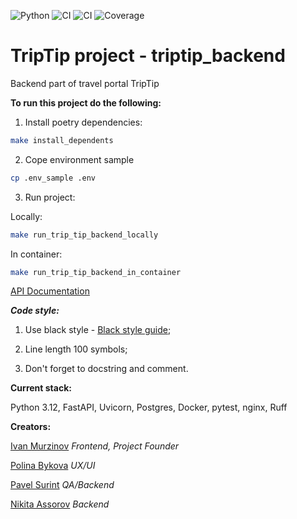 ![Python](https://img.shields.io/badge/python-3.12.2-blue.svg)
![CI](https://github.com/cosmofactory/triptip_backend/actions/workflows/push.yml/badge.svg)
![CI](https://github.com/cosmofactory/triptip_backend/actions/workflows/push.yml/badge.svg?branch=test_and_lint)
![Coverage](https://coverage-badge.samuelcolvin.workers.dev/cosmofactory/triptip_backend.svg)

# TripTip project - triptip_backend

Backend part of travel portal TripTip


**To run this project do the following:**

1. Install poetry dependencies:

```bash
make install_dependents
```

2. Cope environment sample
```bash
cp .env_sample .env
```

3. Run project:

Locally:

```bash
make run_trip_tip_backend_locally
```

In container:

```bash
make run_trip_tip_backend_in_container
```


[API Documentation](http://127.0.0.1:8000/docs)

***Code style:***

1. Use black style - [Black style guide](https://black.readthedocs.io/en/stable/);

2. Line length 100 symbols;

3. Don't forget to docstring and comment. 




**Current stack:**

Python 3.12, FastAPI, Uvicorn, Postgres, Docker, pytest, nginx, Ruff

**Creators:**

[Ivan Murzinov](https://github.com/IMurzinov) *Frontend, Project Founder* 

[Polina Bykova](https://github.com/pnbykova) *UX/UI*  

[Pavel Surint](https://github.com/PavelHightTower) *QA/Backend* 

[Nikita Assorov](https://github.com/cosmofactory) *Backend* 
